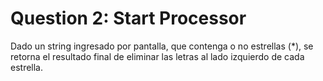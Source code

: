 # Question 2: Start Processor

Dado un string ingresado por pantalla, que contenga o no estrellas \(\*\), se retorna el resultado final de eliminar 
las letras al lado izquierdo de cada estrella. 



